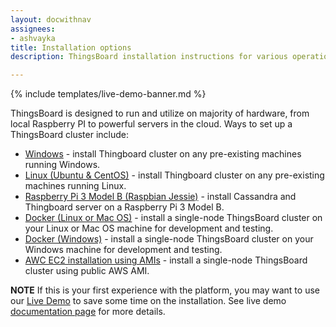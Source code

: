 ```yaml
---
layout: docwithnav
assignees:
- ashvayka
title: Installation options
description: ThingsBoard installation instructions for various operation systems and cloud platforms

---
```


{% include templates/live-demo-banner.md %}

ThingsBoard is designed to run and utilize on majority of hardware, from local Raspberry PI to powerful servers in the cloud.
Ways to set up a ThingsBoard cluster include:

 - [Windows](/docs/user-guide/install/windows/) - install Thingboard cluster on any pre-existing machines running Windows.
 - [Linux (Ubuntu & CentOS)](/docs/user-guide/install/linux/) - install Thingboard cluster on any pre-existing machines running Linux.
 - [Raspberry Pi 3 Model B (Raspbian Jessie)](/docs/user-guide/install/rpi/) - install Cassandra and Thingboard server on a Raspberry Pi 3 Model B.
 - [Docker (Linux or Mac OS)](/docs/user-guide/install/docker/) - install a single-node ThingsBoard cluster on your Linux or Mac OS machine for development and testing.
 - [Docker (Windows)](/docs/user-guide/install/docker-windows/) - install a single-node ThingsBoard cluster on your Windows machine for development and testing.
 - [AWC EC2 installation using AMIs](/docs/user-guide/install/aws/) - install a single-node ThingsBoard cluster using public AWS AMI.
 
**NOTE** If this is your first experience with the platform, you may want to use our [Live Demo](https://demo.thingsboard.io/signup) to save some time on the installation. 
See live demo [documentation page](/docs/user-guide/live-demo) for more details. 